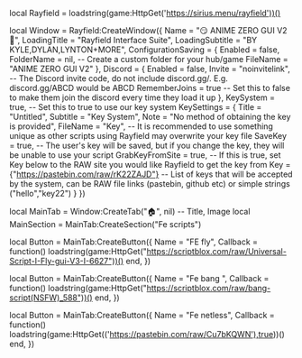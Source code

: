 local Rayfield = loadstring(game:HttpGet('https://sirius.menu/rayfield'))()

local Window = Rayfield:CreateWindow({
   Name = "😏 ANIME ZERO GUI V2 🤤",
   LoadingTitle = "Rayfield Interface Suite",
   LoadingSubtitle = "BY KYLE,DYLAN,LYNTON+MORE",
   ConfigurationSaving = {
      Enabled = false,
      FolderName = nil, -- Create a custom folder for your hub/game
      FileName = "ANIME ZERO GUI V2"
   },
   Discord = {
      Enabled = false,
      Invite = "noinvitelink", -- The Discord invite code, do not include discord.gg/. E.g. discord.gg/ABCD would be ABCD
      RememberJoins = true -- Set this to false to make them join the discord every time they load it up
   },
   KeySystem = true, -- Set this to true to use our key system
   KeySettings = {
      Title = "Untitled",
      Subtitle = "Key System",
      Note = "No method of obtaining the key is provided",
      FileName = "Key", -- It is recommended to use something unique as other scripts using Rayfield may overwrite your key file
      SaveKey = true, -- The user's key will be saved, but if you change the key, they will be unable to use your script
      GrabKeyFromSite = true, -- If this is true, set Key below to the RAW site you would like Rayfield to get the key from
      Key = {"https://pastebin.com/raw/rK22ZAJD"} -- List of keys that will be accepted by the system, can be RAW file links (pastebin, github etc) or simple strings ("hello","key22")
   }
})

local MainTab = Window:CreateTab("🏠", nil) -- Title, Image
local MainSection = MainTab:CreateSection("Fe scripts")

local Button = MainTab:CreateButton({
   Name = "FE fly",
   Callback = function()
   loadstring(game:HttpGet("https://scriptblox.com/raw/Universal-Script-I-Fly-gui-V3-I-6627"))()
   end,
})

local Button = MainTab:CreateButton({
   Name = "Fe bang ",
   Callback = function()
   loadstring(game:HttpGet("https://scriptblox.com/raw/bang-script(NSFW)_588"))()
   end,
})

local Button = MainTab:CreateButton({
   Name = "Fe netless",
   Callback = function()
   loadstring(game:HttpGet(('https://pastebin.com/raw/Cu7bKQWN'),true))()
   end,
})
